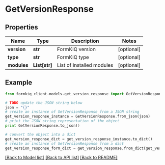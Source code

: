 # GetVersionResponse


## Properties

Name | Type | Description | Notes
------------ | ------------- | ------------- | -------------
**version** | **str** | FormKiQ version | [optional] 
**type** | **str** | FormKiQ type | [optional] 
**modules** | **List[str]** | List of installed modules | [optional] 

## Example

```python
from formkiq_client.models.get_version_response import GetVersionResponse

# TODO update the JSON string below
json = "{}"
# create an instance of GetVersionResponse from a JSON string
get_version_response_instance = GetVersionResponse.from_json(json)
# print the JSON string representation of the object
print GetVersionResponse.to_json()

# convert the object into a dict
get_version_response_dict = get_version_response_instance.to_dict()
# create an instance of GetVersionResponse from a dict
get_version_response_form_dict = get_version_response.from_dict(get_version_response_dict)
```
[[Back to Model list]](../README.md#documentation-for-models) [[Back to API list]](../README.md#documentation-for-api-endpoints) [[Back to README]](../README.md)


